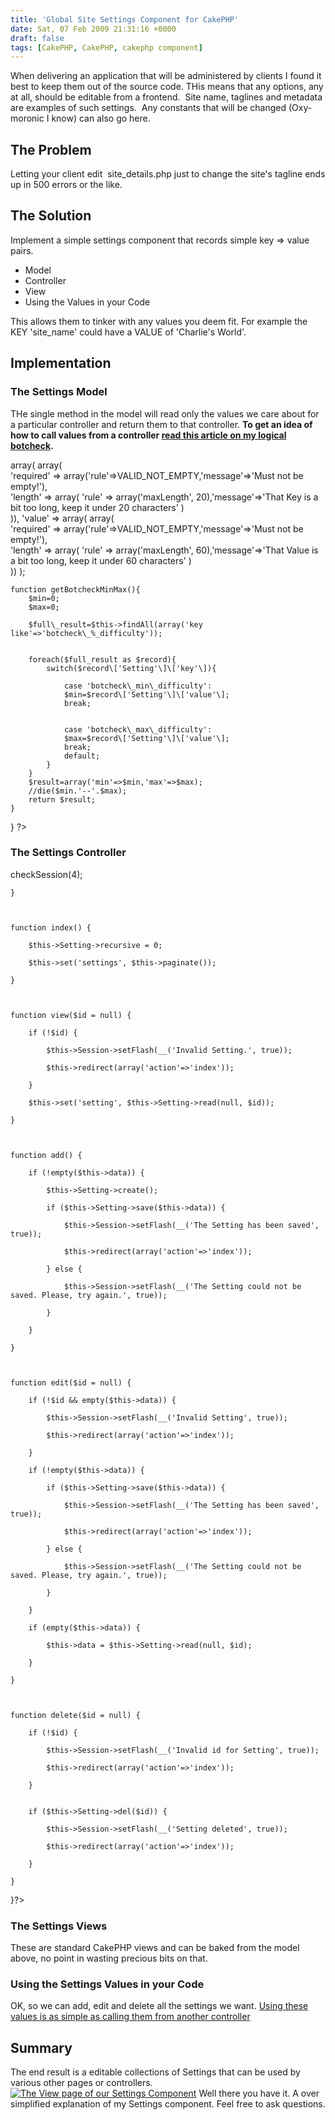 ```yaml
---
title: 'Global Site Settings Component for CakePHP'
date: Sat, 07 Feb 2009 21:31:16 +0000
draft: false
tags: [CakePHP, CakePHP, cakephp component]
---
```


When delivering an application that will be administered by clients I found it best to keep them out of the source code. THis means that any options, any at all, should be editable from a frontend.  Site name, taglines and metadata are examples of such settings.  Any constants that will be changed (Oxy-moronic I know) can also go here.

The Problem
-----------

Letting your client edit  site_details.php just to change the site's tagline ends up in 500 errors or the like.

The Solution
------------

Implement a simple settings component that records simple key => value pairs.

*   Model
*   Controller
*   View
*   Using the Values in your Code

This allows them to tinker with any values you deem fit. For example the KEY 'site_name' could have a VALUE of 'Charlie's World'.

Implementation
--------------

### The Settings Model

THe single method in the model will read only the values we care about for a particular controller and return them to that controller. **To get an idea of how to call values from a controller [read this article on my logical botcheck](https://blog.edwardawebb.com/programming/php-programming/cakephp/logical-bot-check-cakephp-captcha).**

 array( 
				array(  
 				'required' => array('rule'=>VALID\_NOT\_EMPTY,'message'=>'Must not be empty!'),  
 				'length' => array( 'rule' => array('maxLength', 20),'message'=>'That Key is a bit too long, keep it under 20 characters' )  
 				)),
			'value' => array( 
				array(  
 				'required' => array('rule'=>VALID\_NOT\_EMPTY,'message'=>'Must not be empty!'),  
 				'length' => array( 'rule' => array('maxLength', 60),'message'=>'That Value is a bit too long, keep it under 60 characters' )  
 				))
		);

	function getBotcheckMinMax(){
		$min=0;
		$max=0;
		
		$full\_result=$this->findAll(array('key like'=>'botcheck\_%_difficulty'));
		
		
		foreach($full_result as $record){
			switch($record\['Setting'\]\['key'\]){
				
				case 'botcheck\_min\_difficulty':
				$min=$record\['Setting'\]\['value'\];
				break;
				
				
				case 'botcheck\_max\_difficulty':
				$max=$record\['Setting'\]\['value'\];
				break;
				default;
			}
		}
		$result=array('min'=>$min,'max'=>$max);
		//die($min.'--'.$max);
		return $result;
	}	
}
?>

### The Settings Controller

checkSession(4);		

	}

	

	function index() {

		$this->Setting->recursive = 0;

		$this->set('settings', $this->paginate());

	}



	function view($id = null) {

		if (!$id) {

			$this->Session->setFlash(__('Invalid Setting.', true));

			$this->redirect(array('action'=>'index'));

		}

		$this->set('setting', $this->Setting->read(null, $id));

	}



	function add() {

		if (!empty($this->data)) {

			$this->Setting->create();

			if ($this->Setting->save($this->data)) {

				$this->Session->setFlash(__('The Setting has been saved', true));

				$this->redirect(array('action'=>'index'));

			} else {

				$this->Session->setFlash(__('The Setting could not be saved. Please, try again.', true));

			}

		}

	}



	function edit($id = null) {

		if (!$id && empty($this->data)) {

			$this->Session->setFlash(__('Invalid Setting', true));

			$this->redirect(array('action'=>'index'));

		}

		if (!empty($this->data)) {

			if ($this->Setting->save($this->data)) {

				$this->Session->setFlash(__('The Setting has been saved', true));

				$this->redirect(array('action'=>'index'));

			} else {

				$this->Session->setFlash(__('The Setting could not be saved. Please, try again.', true));

			}

		}

		if (empty($this->data)) {

			$this->data = $this->Setting->read(null, $id);

		}

	}



	function delete($id = null) {

		if (!$id) {

			$this->Session->setFlash(__('Invalid id for Setting', true));

			$this->redirect(array('action'=>'index'));

		}


		if ($this->Setting->del($id)) {

			$this->Session->setFlash(__('Setting deleted', true));

			$this->redirect(array('action'=>'index'));

		}

	}

}?>

### The Settings Views

These are standard CakePHP views and can be baked from the model above, no point in wasting precious bits on that.

### Using the Settings Values in your Code

OK, so we can add, edit and delete all the settings we want. [Using these values is as simple as calling them from another controller](https://blog.edwardawebb.com/programming/php-programming/cakephp/logical-bot-check-cakephp-captcha "See example using the Settings stored by this component")

Summary
-------

The end result is a editable collections of Settings that can be used by various other pages or controllers. [![The View page of our Settings Component](https://blog.edwardawebb.com/wp-content/uploads/2009/02/settingscom-300x86.png "The View page of our Settings Component")](https://blog.edwardawebb.com/wp-content/uploads/2009/02/settingscom.png) Well there you have it. A over simplified explanation of my Settings component. Feel free to ask questions.